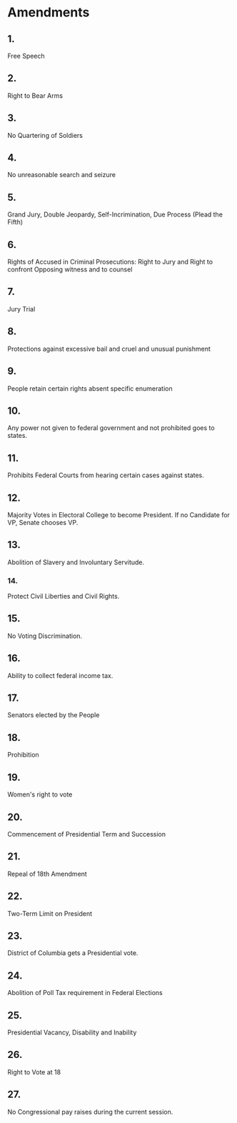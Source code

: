 # Amendments
## 1.
Free Speech
## 2.
Right to Bear Arms
## 3.
No Quartering of Soldiers
## 4. 
No unreasonable search and seizure
## 5. 
Grand Jury, Double Jeopardy, Self-Incrimination, Due Process (Plead the Fifth)
## 6. 
Rights of Accused in Criminal Prosecutions: Right to Jury and Right to confront Opposing witness and to counsel
## 7.
Jury Trial
## 8. 
Protections against excessive bail and cruel and unusual punishment
## 9.
People retain certain rights absent specific enumeration
## 10.
Any power not given to federal government and not prohibited goes to states.
## 11.
Prohibits Federal Courts from hearing certain cases against states.
## 12.
Majority Votes in Electoral College to become President. If no Candidate for VP, Senate chooses VP.
## 13.
Abolition of Slavery and Involuntary Servitude.
### 14.
Protect Civil Liberties and Civil Rights.
## 15.
No Voting Discrimination.
## 16. 
Ability to collect federal income tax.
## 17.
Senators elected by the People
## 18. 
Prohibition
## 19.
Women's right to vote
## 20.
Commencement of Presidential Term and Succession 
## 21.
Repeal of 18th Amendment
## 22.
Two-Term Limit on President
## 23.
District of Columbia gets a Presidential vote.
## 24.
Abolition of Poll Tax requirement in Federal Elections
## 25.
Presidential Vacancy, Disability and Inability
## 26.
Right to Vote at 18
## 27. 
No Congressional pay raises during the current session.